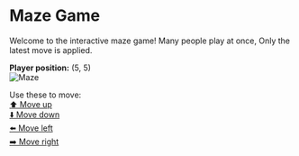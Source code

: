 # Maze Game  
Welcome to the interactive maze game! Many people play at once, Only the latest move is applied.

**Player position:** (5, 5)  
![Maze](https://github-maze-game.vercel.app/images/pos_5_5.png?t=1760783354036)

Use these to move:  
[⬆️ Move up](https://github-maze-game.vercel.app/move/5_5_w)  
[⬇️ Move down](https://github-maze-game.vercel.app/move/5_5_s)  
[⬅️ Move left](https://github-maze-game.vercel.app/move/5_5_a)  
[➡️ Move right](https://github-maze-game.vercel.app/move/5_5_d)
